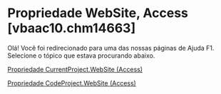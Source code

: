 
# Propriedade WebSite, Access [vbaac10.chm14663]

Olá! Você foi redirecionado para uma das nossas páginas de Ajuda F1. Selecione o tópico que estava procurando abaixo.

[Propriedade CurrentProject.WebSite (Access)](http://msdn.microsoft.com/library/ab2cc5f8-bd24-9f88-2598-1d8e6c71895e%28Office.15%29.aspx)

[Propriedade CodeProject.WebSite (Access)](http://msdn.microsoft.com/library/96e7cdb1-10f0-4a39-04c2-c6fb19f01bad%28Office.15%29.aspx)

